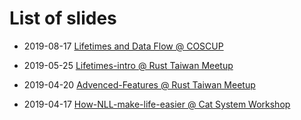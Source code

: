 # List of slides

- 2019-08-17 [Lifetimes and Data Flow @ COSCUP](https://github.com/rniczh/slides/blob/gh-pages/coscup19/coscup.pdf)

- 2019-05-25 [Lifetimes-intro @ Rust Taiwan Meetup](https://github.com/rniczh/slides/blob/gh-pages/Lifetimes-intro/lifetimes-intro.pdf)

- 2019-04-20 [Advenced-Features @ Rust Taiwan Meetup](https://github.com/rniczh/slides/blob/gh-pages/Advenced-features/advanced_features.pdf)

- 2019-04-17 [How-NLL-make-life-easier @ Cat System Workshop](https://rniczh.github.io/slides/How-NLL-make-life-easier/)
